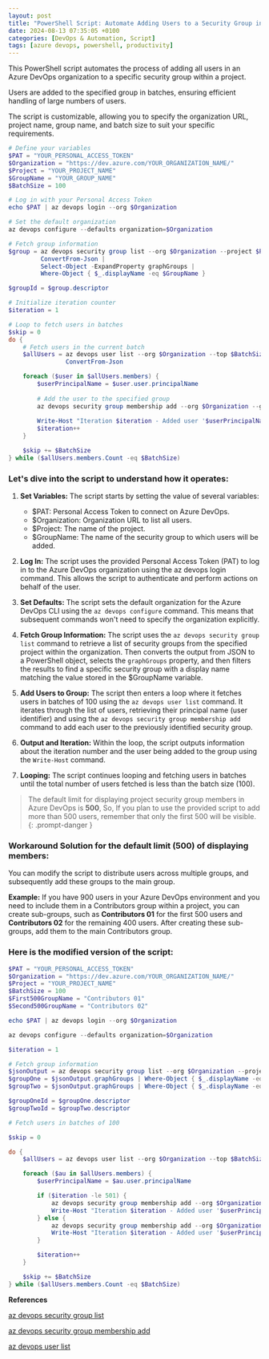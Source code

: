 ```yaml
---
layout: post
title: "PowerShell Script: Automate Adding Users to a Security Group in Azure DevOps"
date: 2024-08-13 07:35:05 +0100
categories: [DevOps & Automation, Script]
tags: [azure devops, powershell, productivity]
---
```


This PowerShell script automates the process of adding all users in an Azure DevOps organization to a specific security group within a project.

Users are added to the specified group in batches, ensuring efficient handling of large numbers of users.

The script is customizable, allowing you to specify the organization URL, project name, group name, and batch size to suit your specific requirements.

```powershell
# Define your variables
$PAT = "YOUR_PERSONAL_ACCESS_TOKEN"
$Organization = "https://dev.azure.com/YOUR_ORGANIZATION_NAME/"
$Project = "YOUR_PROJECT_NAME"
$GroupName = "YOUR_GROUP_NAME"
$BatchSize = 100

# Log in with your Personal Access Token
echo $PAT | az devops login --org $Organization

# Set the default organization
az devops configure --defaults organization=$Organization

# Fetch group information
$group = az devops security group list --org $Organization --project $Project | 
         ConvertFrom-Json | 
         Select-Object -ExpandProperty graphGroups | 
         Where-Object { $_.displayName -eq $GroupName }

$groupId = $group.descriptor

# Initialize iteration counter
$iteration = 1

# Loop to fetch users in batches
$skip = 0
do {
    # Fetch users in the current batch
    $allUsers = az devops user list --org $Organization --top $BatchSize --skip $skip | 
                ConvertFrom-Json

    foreach ($user in $allUsers.members) {
        $userPrincipalName = $user.user.principalName
        
        # Add the user to the specified group
        az devops security group membership add --org $Organization --group-id $groupId --member-id $userPrincipalName
        
        Write-Host "Iteration $iteration - Added user '$userPrincipalName' to '$GroupName' group."
        $iteration++
    }

    $skip += $BatchSize
} while ($allUsers.members.Count -eq $BatchSize)
```

### Let's dive into the script to understand how it operates:

1. **Set Variables:** The script starts by setting the value of several variables:

    - $PAT: Personal Access Token to connect on Azure DevOps.
    - $Organization: Organization URL to list all users.
    - $Project: The name of the project.
    - $GroupName: The name of the security group to which users will be added.

2. **Log In:** The script uses the provided Personal Access Token (PAT) to log in to the Azure DevOps organization using the az devops login command. This allows the script to authenticate and perform actions on behalf of the user.

3. **Set Defaults:** The script sets the default organization for the Azure DevOps CLI using the `az devops configure` command. This means that subsequent commands won't need to specify the organization explicitly.

4. **Fetch Group Information:** The script uses the `az devops security group list` command to retrieve a list of security groups from the specified project within the organization. Then converts the output from JSON to a PowerShell object, selects the `graphGroups` property, and then filters the results to find a specific security group with a display name matching the value stored in the $GroupName variable.

5. **Add Users to Group:** The script then enters a loop where it fetches users in batches of 100 using the `az devops user list` command. It iterates through the list of users, retrieving their principal name (user identifier) and using the `az devops security group membership add` command to add each user to the previously identified security group.

6. **Output and Iteration:** Within the loop, the script outputs information about the iteration number and the user being added to the group using the `Write-Host` command.

7. **Looping:** The script continues looping and fetching users in batches until the total number of users fetched is less than the batch size (100).

> The default limit for displaying project security group members in Azure DevOps is **500**,  So, If you plan to use the provided script to add more than 500 users, remember that only the first 500 will be visible.
{: .prompt-danger }

### Workaround Solution for the default limit (500) of displaying members:
You can modify the script to distribute users across multiple groups, and subsequently add these groups to the main group.

**Example:** If you have 900 users in your Azure DevOps environment and you need to include them in a Contributors group within a project, you can create sub-groups, such as **Contributors 01** for the first 500 users and **Contributors 02** for the remaining 400 users. After creating these sub-groups, add them to the main Contributors group.

### Here is the modified version of the script:

```powershell
$PAT = "YOUR_PERSONAL_ACCESS_TOKEN"
$Organization = "https://dev.azure.com/YOUR_ORGANIZATION_NAME/"
$Project = "YOUR_PROJECT_NAME"
$BatchSize = 100
$First500GroupName = "Contributors 01"
$Second500GroupName = "Contributors 02"

echo $PAT | az devops login --org $Organization

az devops configure --defaults organization=$Organization

$iteration = 1

# Fetch group information
$jsonOutput = az devops security group list --org $Organization --project $Project | ConvertFrom-Json
$groupOne = $jsonOutput.graphGroups | Where-Object { $_.displayName -eq $First500GroupName }
$groupTwo = $jsonOutput.graphGroups | Where-Object { $_.displayName -eq $Second500GroupName }

$groupOneId = $groupOne.descriptor
$groupTwoId = $groupTwo.descriptor

# Fetch users in batches of 100

$skip = 0

do {
    $allUsers = az devops user list --org $Organization --top $BatchSize --skip $skip | ConvertFrom-Json

    foreach ($au in $allUsers.members) {
        $userPrincipalName = $au.user.principalName

        if ($iteration -le 501) {
            az devops security group membership add --org $Organization --group-id $groupOneId --member-id $userPrincipalName
            Write-Host "Iteration $iteration - Added user '$userPrincipalName' to '$First500GroupName' group."
        } else {
            az devops security group membership add --org $Organization --group-id $groupTwoId --member-id $userPrincipalName
            Write-Host "Iteration $iteration - Added user '$userPrincipalName' to '$Second500GroupName' group."
        }

        $iteration++
    }

    $skip += $BatchSize
} while ($allUsers.members.Count -eq $BatchSize)
```

**References**

[az devops security group list](https://learn.microsoft.com/en-us/cli/azure/devops/security/group?view=azure-cli-latest#az-devops-security-group-list)

[az devops security group membership add](https://learn.microsoft.com/en-us/cli/azure/devops/security/group/membership?view=azure-cli-latest#az-devops-security-group-membership-add)

[az devops user list](https://learn.microsoft.com/en-us/cli/azure/devops/user?view=azure-cli-latest#az-devops-user-list)